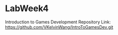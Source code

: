 # LabWeek4
Introduction to Games Development
Repository Link: https://github.com/VKelvinWang/IntroToGamesDev.git
